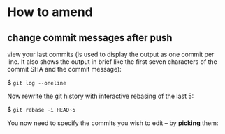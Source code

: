 # How to amend
## change commit messages after push

view your last commits (is used to display the output as one commit per line. It also shows the output in brief like the first seven characters of the commit SHA and the commit message):

$ `git log --oneline`

Now rewrite the git history with interactive rebasing of the last 5:

$ `git rebase -i HEAD~5`

You now need to specify the commits you wish to edit – by **picking** them:
